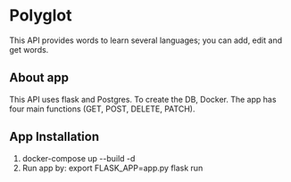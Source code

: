 # Polyglot
This API provides words to learn several languages; you can add, edit and get words. 

## About app 
This API uses flask and Postgres. To create the DB, Docker. The app has four main functions (GET, POST, DELETE, PATCH).

## App Installation 
1. docker-compose up --build -d
2. Run app by: 
    export FLASK_APP=app.py
    flask run

